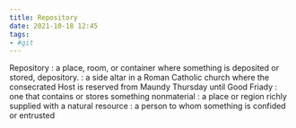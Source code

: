```yaml
---
title: Repository
date: 2021-10-18 12:45
tags:
- #git
---
```


Repository
: a place, room, or container where something is deposited or stored,
depository.
: a side altar in a Roman Catholic church where the consecrated Host is reserved
from Maundy Thursday until Good Friady
: one that contains or stores something nonmaterial
: a place or region richly supplied with a natural resource
: a person to whom something is confided or entrusted
